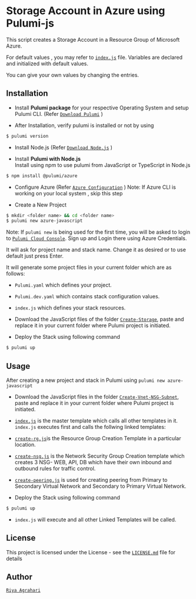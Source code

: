 # Storage Account in Azure using Pulumi-js
This script creates a Storage Account in a Resource Group of Microsoft Azure.

For default values , you may refer to [`index.js`](https://github.com/riyaagrahari/Pulumi-Azure/blob/master/Create-Storage/index.js) file. Variables are declared and initialized with default values.

You can give your own values by changing the entries.

## Installation

- Install <b>Pulumi package</b> for your respective Operating System and setup Pulumi CLI. (Refer [`Download Pulumi`](https://www.pulumi.com/docs/reference/install/) )

- After Installation, verify pulumi is installed or not by using
 ```bash
$ pulumi version
```
- Install Node.js (Refer [`Download Node.js`](https://nodejs.org/en/download/) )<br />

- Install <b>Pulumi with Node.js</b> <br/>
 Install using npm to use pulumi from JavaScript or TypeScript in Node.js
 ```bash
$ npm install @pulumi/azure
```
- Configure Azure (Refer [`Azure Configuration`](https://www.pulumi.com/docs/reference/clouds/azure/setup/) )
Note: If Azure CLI is working on your local system , skip this step 

- Create a New Project
 ```bash
$ mkdir <folder name> && cd <folder name>
$ pulumi new azure-javascript
```
Note: If ```pulumi new``` is being used for the first time, you will be asked to login to [`Pulumi Cloud Console`](https://app.pulumi.com/). Sign up and Login there using Azure Credentials.

It will ask for project name and stack name. Change it as desired or to use default just press Enter.

It will generate some project files in your current folder which are as follows: <br />
- ```Pulumi.yaml``` which defines your project.<br />

- ```Pulumi.dev.yaml``` which contains stack configuration values.<br />

- ```index.js``` which defines your stack resources.
- Download the JavaScript files of the folder [`Create-Storage`](https://github.com/riyaagrahari/Pulumi-Azure/tree/master/Create-Storage), paste and replace it in your current folder where Pulumi project is initiated.
- Deploy the Stack using following command
 ```bash
$ pulumi up
```
## Usage
After creating a new project and stack in Pulumi using ```pulumi new azure-javascript```<br />


- Download the JavaScript files in the folder [`Create-Vnet-NSG-Subnet`](https://github.com/riyaagrahari/Pulumi-Azure/tree/master/Create-Vnet-NSG-Subnet), paste and replace it in your current folder where Pulumi project is initiated.
- [`index.js`](https://github.com/riyaagrahari/IaC-using-Pulumi/blob/master/Create-Vnet-NSG-Subnet-DisasterRecovery/index.js) is the master template which calls all other templates in it.
```index.js``` executes first and calls the follwing linked templates:

- [`create-rg.js`](https://github.com/riyaagrahari/IaC-using-Pulumi/blob/master/Create-Vnet-NSG-Subnet-DisasterRecovery/create-rg.js)is the Resource Group Creation Template in a particular location. 

- [`create-nsg.js`](https://github.com/riyaagrahari/IaC-using-Pulumi/blob/master/Create-Vnet-NSG-Subnet-DisasterRecovery/create-nsg.js) is the Network Security Group Creation template which creates 3 NSG- WEB, API, DB which have their own inbound and outbound rules for traffic control.

- [`create-peering.js`](https://github.com/riyaagrahari/IaC-using-Pulumi/blob/master/Create-Vnet-NSG-Subnet-DisasterRecovery/create-peering.js) is used for creating peering from Primary to Secondary Virtual Network and Secondary to Primary Virtual Network.

- Deploy the Stack using following command
 ```bash
$ pulumi up
```
- ```index.js``` will execute and all other Linked Templates will be called.

## License
This project is licensed under the  License - see the [`LICENSE.md`](https://github.com/riyaagrahari/ARM-Templates/blob/master/LICENSE) file for details
## Author
[`Riya Agrahari`](https://github.com/riyaagrahari/)<br />

